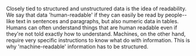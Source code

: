 Closely tied to structured and unstructured data is the idea of readability. We say that data 'human-readable' if they can easily be read by people-- like text in sentences and paragraphs, but also numeric data in tables. Humans can often understand things that are human readable even if they're not told exactly how to understand. Machines, on the other hand, require very specific instructions to know what do with information. This is why 'machine-readable' information has to be structured. 
